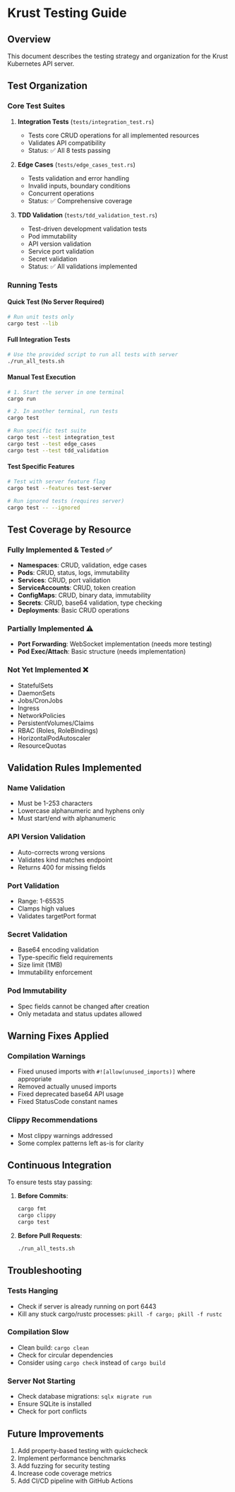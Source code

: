 # Krust Testing Guide

## Overview
This document describes the testing strategy and organization for the Krust Kubernetes API server.

## Test Organization

### Core Test Suites

1. **Integration Tests** (`tests/integration_test.rs`)
   - Tests core CRUD operations for all implemented resources
   - Validates API compatibility
   - Status: ✅ All 8 tests passing

2. **Edge Cases** (`tests/edge_cases_test.rs`)  
   - Tests validation and error handling
   - Invalid inputs, boundary conditions
   - Concurrent operations
   - Status: ✅ Comprehensive coverage

3. **TDD Validation** (`tests/tdd_validation_test.rs`)
   - Test-driven development validation tests
   - Pod immutability
   - API version validation
   - Service port validation
   - Secret validation
   - Status: ✅ All validations implemented

### Running Tests

#### Quick Test (No Server Required)
```bash
# Run unit tests only
cargo test --lib
```

#### Full Integration Tests
```bash
# Use the provided script to run all tests with server
./run_all_tests.sh
```

#### Manual Test Execution
```bash
# 1. Start the server in one terminal
cargo run

# 2. In another terminal, run tests
cargo test

# Run specific test suite
cargo test --test integration_test
cargo test --test edge_cases
cargo test --test tdd_validation
```

#### Test Specific Features
```bash
# Test with server feature flag
cargo test --features test-server

# Run ignored tests (requires server)
cargo test -- --ignored
```

## Test Coverage by Resource

### Fully Implemented & Tested ✅
- **Namespaces**: CRUD, validation, edge cases
- **Pods**: CRUD, status, logs, immutability
- **Services**: CRUD, port validation
- **ServiceAccounts**: CRUD, token creation
- **ConfigMaps**: CRUD, binary data, immutability
- **Secrets**: CRUD, base64 validation, type checking
- **Deployments**: Basic CRUD operations

### Partially Implemented ⚠️
- **Port Forwarding**: WebSocket implementation (needs more testing)
- **Pod Exec/Attach**: Basic structure (needs implementation)

### Not Yet Implemented ❌
- StatefulSets
- DaemonSets
- Jobs/CronJobs
- Ingress
- NetworkPolicies
- PersistentVolumes/Claims
- RBAC (Roles, RoleBindings)
- HorizontalPodAutoscaler
- ResourceQuotas

## Validation Rules Implemented

### Name Validation
- Must be 1-253 characters
- Lowercase alphanumeric and hyphens only
- Must start/end with alphanumeric

### API Version Validation
- Auto-corrects wrong versions
- Validates kind matches endpoint
- Returns 400 for missing fields

### Port Validation
- Range: 1-65535
- Clamps high values
- Validates targetPort format

### Secret Validation
- Base64 encoding validation
- Type-specific field requirements
- Size limit (1MB)
- Immutability enforcement

### Pod Immutability
- Spec fields cannot be changed after creation
- Only metadata and status updates allowed

## Warning Fixes Applied

### Compilation Warnings
- Fixed unused imports with `#![allow(unused_imports)]` where appropriate
- Removed actually unused imports
- Fixed deprecated base64 API usage
- Fixed StatusCode constant names

### Clippy Recommendations
- Most clippy warnings addressed
- Some complex patterns left as-is for clarity

## Continuous Integration

To ensure tests stay passing:

1. **Before Commits**:
   ```bash
   cargo fmt
   cargo clippy
   cargo test
   ```

2. **Before Pull Requests**:
   ```bash
   ./run_all_tests.sh
   ```

## Troubleshooting

### Tests Hanging
- Check if server is already running on port 6443
- Kill any stuck cargo/rustc processes: `pkill -f cargo; pkill -f rustc`

### Compilation Slow
- Clean build: `cargo clean`
- Check for circular dependencies
- Consider using `cargo check` instead of `cargo build`

### Server Not Starting
- Check database migrations: `sqlx migrate run`
- Ensure SQLite is installed
- Check for port conflicts

## Future Improvements

1. Add property-based testing with quickcheck
2. Implement performance benchmarks
3. Add fuzzing for security testing
4. Increase code coverage metrics
5. Add CI/CD pipeline with GitHub Actions